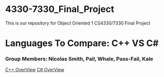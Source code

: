 # 4330-7330_Final_Project
This is our repository for Object Oriented 1 CS4330/7330 Final Project

# Languages To Compare:  C++ VS C#

### Group Members: Nicolas Smith, Pail, Whale, Pass-Fail, Kale

[C++ OverView](https://github.com/nasz8f/4330-7330_Final_Project/blob/master/C%2B%2B.md)
[C# OverView](https://github.com/nasz8f/4330-7330_Final_Project/blob/master/C%23.md)
